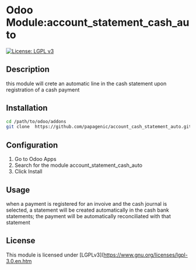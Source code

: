 # Odoo Module:account_statement_cash_auto 

[![License: LGPL v3](https://img.shields.io/badge/License-LGPL_v3-blue.svg)](https://www.gnu.org/licenses/lgpl-3.0)

## Description
this module will crete an automatic line in the cash statement upon registration of a cash payment


## Installation
```bash
cd /path/to/odoo/addons
git clone  https://github.com/papagenic/account_cash_statement_auto.git
```

## Configuration
1. Go to Odoo Apps
2. Search for  the module account_statement_cash_auto
3. Click Install

## Usage
when a payment is registered for an invoive and the cash journal is selected, a statement will be created automatically in the cash bank statements; the payment will be automatically reconciliated with that statement


## License
This module is licensed under [LGPLv3](https://www.gnu.org/licenses/lgpl-3.0.en.htm
